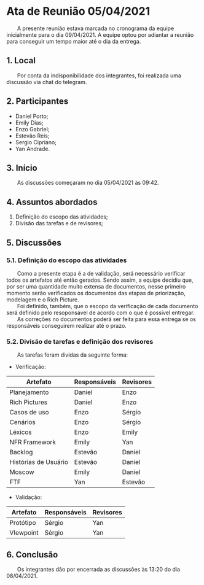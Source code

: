 # Ata de Reunião 05/04/2021
&emsp;&emsp;A presente reunião estava marcada no cronograma da equipe inicialmente para o dia 09/04/2021. A equipe optou por adiantar a reunião para conseguir um tempo maior até o dia da entrega.
## 1. Local

&emsp;&emsp;Por conta da indisponibilidade dos integrantes, foi realizada uma discussão via chat do telegram.

## 2. Participantes
- Daniel Porto;
- Emily Dias;
- Enzo Gabriel;
- Estevão Reis;
- Sergio Cipriano;
- Yan Andrade.

## 3. Início
&emsp;&emsp;As discussões começaram no dia 05/04/2021 às 09:42.

## 4. Assuntos abordados

1. Definição do escopo das atividades;
2. Divisão das tarefas e de revisores;

## 5. Discussões

### 5.1. Definição do escopo das atividades 
&emsp;&emsp;Como a presente etapa é a de validação, será necessário verificar todos os artefatos até então gerados. Sendo assim, a equipe decidiu que, por ser uma quantidade muito extensa de documentos, nesse primeiro momento serão verificados os documentos das etapas de priorização, modelagem e o Rich Picture.<br>
&emsp;&emsp;Foi definido, também, que o escopo da verificação de cada documento será definido pelo resoponsável de acordo com o que é possível entregar.<br>
&emsp;&emsp;As correções no documentos poderá ser feita para essa entrega se os responsáveis conseguirem realizar até o prazo.

### 5.2. Divisão de tarefas e definição dos revisores
&emsp;&emsp;As tarefas foram dividas da seguinte forma:

- Verificação:

| Artefato | Responsáveis | Revisores |
|--|--|--|
|Planejamento|Daniel|Enzo|
|Rich Pictures|Daniel|Enzo|
|Casos de uso|Enzo|Sérgio|
|Cenários|Enzo|Sérgio|
|Léxicos|Enzo|Emily|
|NFR Framework|Emily|Yan|
|Backlog|Estevão|Daniel|
|Histórias de Usuário|Estevão|Daniel|
|Moscow|Emily|Daniel|
|FTF|Yan|Estevão|

- Validação:

| Artefato | Responsáveis | Revisores |
|--|--|--|
|Protótipo|Sérgio|Yan|
|VIewpoint|Sérgio|Yan|

## 6. Conclusão
&emsp;&emsp;Os integrantes dão por encerrada as discussões às 13:20 do dia 08/04/2021.

